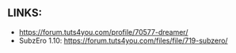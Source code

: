 ## LINKS:
* https://forum.tuts4you.com/profile/70577-dreamer/
* SubzEro 1.10: https://forum.tuts4you.com/files/file/719-subzero/
